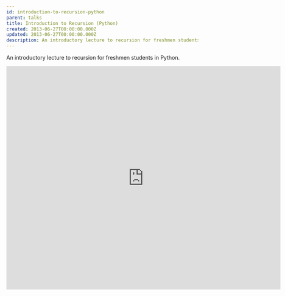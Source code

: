 ```yaml
---
id: introduction-to-recursion-python
parent: talks
title: Introduction to Recursion (Python)
created: 2013-06-27T00:00:00.000Z
updated: 2013-06-27T00:00:00.000Z
description: An introductory lecture to recursion for freshmen students in Python.
---
```


An introductory lecture to recursion for freshmen students in Python.

<iframe width="720" height="587" class="youtube" src="https://www.slideshare.net/slideshow/embed_code/key/DiR07r8gy55JdE?rel=0" frameBorder="0" allowfullscreen=""></iframe>
